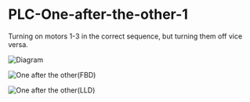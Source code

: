 # PLC-One-after-the-other-1
Turning on motors 1-3 in the correct sequence, but turning them off vice versa.

![Diagram](https://user-images.githubusercontent.com/41565191/57371678-a2b92d80-71a8-11e9-8db8-3602fa520fab.PNG)

![One after the other(FBD)](https://user-images.githubusercontent.com/41565191/57371684-a64cb480-71a8-11e9-992a-74a2617ac2ac.jpg)

![One after the other(LLD)](https://user-images.githubusercontent.com/41565191/57371690-aba9ff00-71a8-11e9-9757-6e7fca3c3bf4.jpg)
